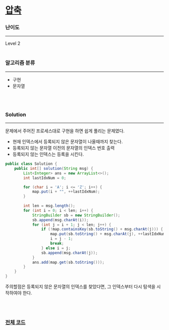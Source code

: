 # [압축](https://programmers.co.kr/learn/courses/30/lessons/17684)

### 난이도

***
Level 2
<br><br>

### 알고리즘 분류

***

* 구현
* 문자열

<br><br>

### Solution

***

문제에서 주어진 프로세스대로 구현을 하면 쉽게 풀리는 문제였다.

* 현재 인덱스에서 등록되지 않은 문자열이 나올때까지 찾는다.
* 등록되지 않는 문자열 이전의 문자열의 인덱스 번호 출력
* 등록되지 않는 인덱스는 등록을 시킨다.

```java
public class Solution {
    public int[] solution(String msg) {
        List<Integer> ans = new ArrayList<>();
        int lastIdxNum = 0;

        for (char i = 'A'; i <= 'Z'; i++) {
            map.put(i + "", ++lastIdxNum);
        }
        
        int len = msg.length();
        for (int i = 0; i < len; i++) {
            StringBuilder sb = new StringBuilder();
            sb.append(msg.charAt(i));
            for (int j = i + 1; j < len; j++) {
                if (!map.containsKey(sb.toString() + msg.charAt(j))) {
                    map.put(sb.toString() + msg.charAt(j), ++lastIdxNum);
                    i = j - 1;
                    break;
                } else i = j;
                sb.append(msg.charAt(j));
            }
            ans.add(map.get(sb.toString()));
        }
    }
}
```

주의할점은 등록되지 않은 문자열의 인덱스를 찾았다면, 그 인덱스부터 다시 탐색을 시작하여야 한다. 

<br><br>

### [전체 코드](https://github.com/Jungmin-Seo0527/CodingTest/blob/main/src/kakao/recruit2018/압축.java)
